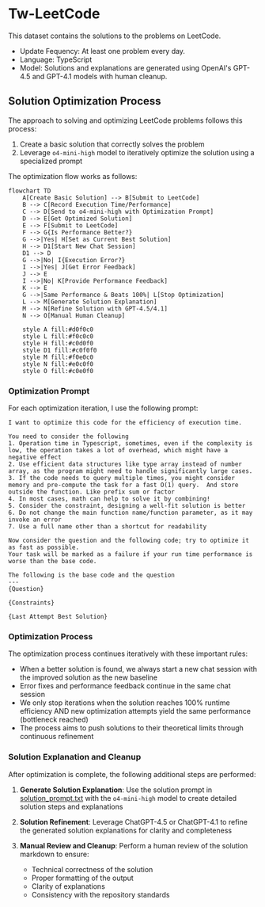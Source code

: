 # Tw-LeetCode

This dataset contains the solutions to the problems on LeetCode. 

- Update Fequency: At least one problem every day.
- Language: TypeScript
- Model: Solutions and explanations are generated using OpenAI's GPT-4.5 and GPT-4.1 models with human cleanup.

## Solution Optimization Process

The approach to solving and optimizing LeetCode problems follows this process:

1. Create a basic solution that correctly solves the problem
2. Leverage `o4-mini-high` model to iteratively optimize the solution using a specialized prompt

The optimization flow works as follows:

```mermaid
flowchart TD
    A[Create Basic Solution] --> B[Submit to LeetCode]
    B --> C[Record Execution Time/Performance]
    C --> D[Send to o4-mini-high with Optimization Prompt]
    D --> E[Get Optimized Solution]
    E --> F[Submit to LeetCode]
    F --> G{Is Performance Better?}
    G -->|Yes| H[Set as Current Best Solution]
    H --> D1[Start New Chat Session]
    D1 --> D
    G -->|No| I{Execution Error?}
    I -->|Yes| J[Get Error Feedback]
    J --> E
    I -->|No| K[Provide Performance Feedback]
    K --> E
    G -->|Same Performance & Beats 100%| L[Stop Optimization]
    L --> M[Generate Solution Explanation]
    M --> N[Refine Solution with GPT-4.5/4.1]
    N --> O[Manual Human Cleanup]
    
    style A fill:#d0f0c0
    style L fill:#f0c0c0
    style H fill:#c0d0f0
    style D1 fill:#c0f0f0
    style M fill:#f0e0c0
    style N fill:#e0c0f0
    style O fill:#c0e0f0
```

### Optimization Prompt

For each optimization iteration, I use the following prompt:

```
I want to optimize this code for the efficiency of execution time. 

You need to consider the following
1. Operation time in Typescript, sometimes, even if the complexity is low, the operation takes a lot of overhead, which might have a negative effect
2. Use efficient data structures like type array instead of number array, as the program might need to handle significantly large cases.
3. If the code needs to query multiple times, you might consider memory and pre-compute the task for a fast O(1) query.  And store outside the function. Like prefix sum or factor
4. In most cases, math can help to solve it by combining!
5. Consider the constraint, designing a well-fit solution is better
6. Do not change the main function name/function parameter, as it may invoke an error
7. Use a full name other than a shortcut for readability 

Now consider the question and the following code; try to optimize it as fast as possible.
Your task will be marked as a failure if your run time performance is worse than the base code.

The following is the base code and the question
---
{Question}

{Constraints}

{Last Attempt Best Solution}
```

### Optimization Process

The optimization process continues iteratively with these important rules:

- When a better solution is found, we always start a new chat session with the improved solution as the new baseline
- Error fixes and performance feedback continue in the same chat session
- We only stop iterations when the solution reaches 100% runtime efficiency AND new optimization attempts yield the same performance (bottleneck reached)
- The process aims to push solutions to their theoretical limits through continuous refinement

### Solution Explanation and Cleanup

After optimization is complete, the following additional steps are performed:

1. **Generate Solution Explanation**: Use the solution prompt in [solution_prompt.txt](./solution_prompt.txt) with the `o4-mini-high` model to create detailed solution steps and explanations

2. **Solution Refinement**: Leverage ChatGPT-4.5 or ChatGPT-4.1 to refine the generated solution explanations for clarity and completeness

3. **Manual Review and Cleanup**: Perform a human review of the solution markdown to ensure:
   - Technical correctness of the solution
   - Proper formatting of the output
   - Clarity of explanations
   - Consistency with the repository standards
